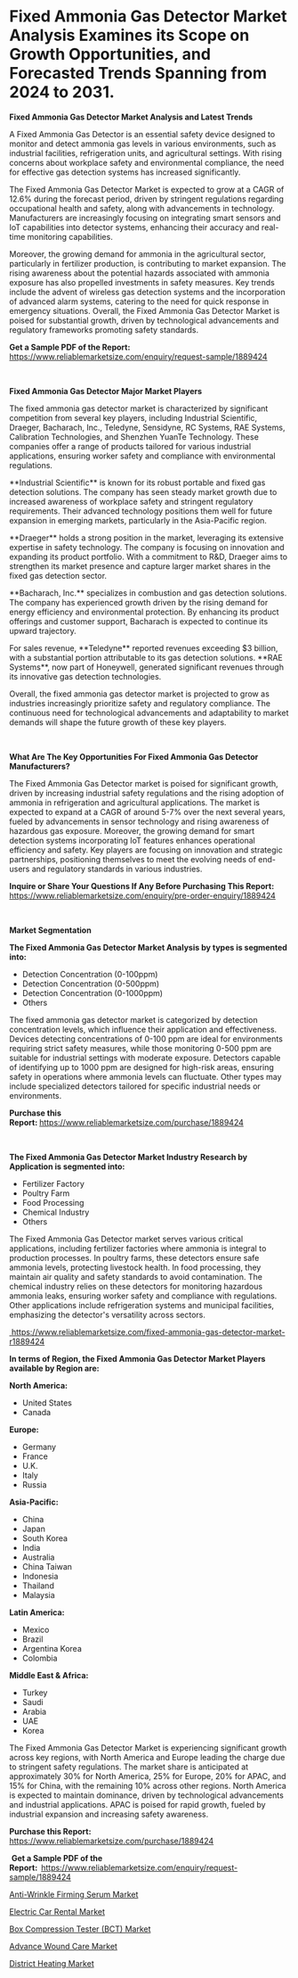 <p><h1>Fixed Ammonia Gas Detector Market Analysis Examines its Scope on Growth Opportunities, and Forecasted Trends Spanning from 2024 to 2031.</h1></p><p><strong>Fixed Ammonia Gas Detector Market Analysis and Latest Trends</strong></p>
<p><p>A Fixed Ammonia Gas Detector is an essential safety device designed to monitor and detect ammonia gas levels in various environments, such as industrial facilities, refrigeration units, and agricultural settings. With rising concerns about workplace safety and environmental compliance, the need for effective gas detection systems has increased significantly. </p><p>The Fixed Ammonia Gas Detector Market is expected to grow at a CAGR of 12.6% during the forecast period, driven by stringent regulations regarding occupational health and safety, along with advancements in technology. Manufacturers are increasingly focusing on integrating smart sensors and IoT capabilities into detector systems, enhancing their accuracy and real-time monitoring capabilities. </p><p>Moreover, the growing demand for ammonia in the agricultural sector, particularly in fertilizer production, is contributing to market expansion. The rising awareness about the potential hazards associated with ammonia exposure has also propelled investments in safety measures. Key trends include the advent of wireless gas detection systems and the incorporation of advanced alarm systems, catering to the need for quick response in emergency situations. Overall, the Fixed Ammonia Gas Detector Market is poised for substantial growth, driven by technological advancements and regulatory frameworks promoting safety standards.</p></p>
<p><strong>Get a Sample PDF of the Report:&nbsp;</strong> <a href="https://www.reliablemarketsize.com/enquiry/request-sample/1889424?utm_campaign=1413&utm_medium=2&utm_source=Github&utm_content=ia&utm_term=24102024&utm_id=fixed-ammonia-gas-detector">https://www.reliablemarketsize.com/enquiry/request-sample/1889424</a></p>
<p>&nbsp;</p>
<p><strong>Fixed Ammonia Gas Detector Major Market Players</strong></p>
<p><p>The fixed ammonia gas detector market is characterized by significant competition from several key players, including Industrial Scientific, Draeger, Bacharach, Inc., Teledyne, Sensidyne, RC Systems, RAE Systems, Calibration Technologies, and Shenzhen YuanTe Technology. These companies offer a range of products tailored for various industrial applications, ensuring worker safety and compliance with environmental regulations.</p><p>**Industrial Scientific** is known for its robust portable and fixed gas detection solutions. The company has seen steady market growth due to increased awareness of workplace safety and stringent regulatory requirements. Their advanced technology positions them well for future expansion in emerging markets, particularly in the Asia-Pacific region.</p><p>**Draeger** holds a strong position in the market, leveraging its extensive expertise in safety technology. The company is focusing on innovation and expanding its product portfolio. With a commitment to R&D, Draeger aims to strengthen its market presence and capture larger market shares in the fixed gas detection sector.</p><p>**Bacharach, Inc.** specializes in combustion and gas detection solutions. The company has experienced growth driven by the rising demand for energy efficiency and environmental protection. By enhancing its product offerings and customer support, Bacharach is expected to continue its upward trajectory.</p><p>For sales revenue, **Teledyne** reported revenues exceeding $3 billion, with a substantial portion attributable to its gas detection solutions. **RAE Systems**, now part of Honeywell, generated significant revenues through its innovative gas detection technologies. </p><p>Overall, the fixed ammonia gas detector market is projected to grow as industries increasingly prioritize safety and regulatory compliance. The continuous need for technological advancements and adaptability to market demands will shape the future growth of these key players.</p></p>
<p>&nbsp;</p>
<p><strong>What Are The Key Opportunities For Fixed Ammonia Gas Detector Manufacturers?</strong></p>
<p><p>The Fixed Ammonia Gas Detector market is poised for significant growth, driven by increasing industrial safety regulations and the rising adoption of ammonia in refrigeration and agricultural applications. The market is expected to expand at a CAGR of around 5-7% over the next several years, fueled by advancements in sensor technology and rising awareness of hazardous gas exposure. Moreover, the growing demand for smart detection systems incorporating IoT features enhances operational efficiency and safety. Key players are focusing on innovation and strategic partnerships, positioning themselves to meet the evolving needs of end-users and regulatory standards in various industries.</p></p>
<p><strong>Inquire or Share Your Questions If Any Before Purchasing This Report:</strong> <a href="https://www.reliablemarketsize.com/enquiry/pre-order-enquiry/1889424?utm_campaign=1413&utm_medium=2&utm_source=Github&utm_content=ia&utm_term=24102024&utm_id=fixed-ammonia-gas-detector">https://www.reliablemarketsize.com/enquiry/pre-order-enquiry/1889424</a></p>
<p>&nbsp;</p>
<p><strong>Market Segmentation</strong></p>
<p><strong>The Fixed Ammonia Gas Detector Market Analysis by types is segmented into:</strong></p>
<p><ul><li>Detection Concentration (0-100ppm)</li><li>Detection Concentration (0-500ppm)</li><li>Detection Concentration (0-1000ppm)</li><li>Others</li></ul></p>
<p><p>The fixed ammonia gas detector market is categorized by detection concentration levels, which influence their application and effectiveness. Devices detecting concentrations of 0-100 ppm are ideal for environments requiring strict safety measures, while those monitoring 0-500 ppm are suitable for industrial settings with moderate exposure. Detectors capable of identifying up to 1000 ppm are designed for high-risk areas, ensuring safety in operations where ammonia levels can fluctuate. Other types may include specialized detectors tailored for specific industrial needs or environments.</p></p>
<p><strong>Purchase this Report:&nbsp;</strong><a href="https://www.reliablemarketsize.com/purchase/1889424?utm_campaign=1413&utm_medium=2&utm_source=Github&utm_content=ia&utm_term=24102024&utm_id=fixed-ammonia-gas-detector">https://www.reliablemarketsize.com/purchase/1889424</a></p>
<p>&nbsp;</p>
<p><strong>The Fixed Ammonia Gas Detector Market Industry Research by Application is segmented into:</strong></p>
<p><ul><li>Fertilizer Factory</li><li>Poultry Farm</li><li>Food Processing</li><li>Chemical Industry</li><li>Others</li></ul></p>
<p><p>The Fixed Ammonia Gas Detector market serves various critical applications, including fertilizer factories where ammonia is integral to production processes. In poultry farms, these detectors ensure safe ammonia levels, protecting livestock health. In food processing, they maintain air quality and safety standards to avoid contamination. The chemical industry relies on these detectors for monitoring hazardous ammonia leaks, ensuring worker safety and compliance with regulations. Other applications include refrigeration systems and municipal facilities, emphasizing the detector's versatility across sectors.</p></p>
<p><a href="https://www.reliablemarketsize.com/fixed-ammonia-gas-detector-market-r1889424?utm_campaign=1413&utm_medium=2&utm_source=Github&utm_content=ia&utm_term=24102024&utm_id=fixed-ammonia-gas-detector">&nbsp;https://www.reliablemarketsize.com/fixed-ammonia-gas-detector-market-r1889424</a></p>
<p><strong>In terms of Region, the Fixed Ammonia Gas Detector Market Players available by Region are:</strong></p>
<p>
    <p> <strong> North America: </strong>
        <ul>
            <li>United States</li>
            <li>Canada</li>
        </ul>
        </p> 
    <p> <strong> Europe: </strong>
        <ul>
            <li>Germany</li>
            <li>France</li>
            <li>U.K.</li>
            <li>Italy</li>
            <li>Russia</li>
        </ul>
        </p> 
    <p> <strong> Asia-Pacific: </strong>
        <ul>
            <li>China</li>
            <li>Japan</li>
            <li>South Korea</li>
            <li>India</li>
            <li>Australia</li>
            <li>China Taiwan</li>
            <li>Indonesia</li>
            <li>Thailand</li>
            <li>Malaysia</li>
        </ul>
        </p> 
    <p> <strong> Latin America: </strong>
        <ul>
            <li>Mexico</li>
            <li>Brazil</li>
            <li>Argentina Korea</li>
            <li>Colombia</li>
        </ul>
        </p> 
    <p> <strong> Middle East & Africa: </strong>
        <ul>
            <li>Turkey</li>
            <li>Saudi</li>
            <li>Arabia</li>
            <li>UAE</li>
            <li>Korea</li>
        </ul>
    </p>
    </p>
<p><p>The Fixed Ammonia Gas Detector Market is experiencing significant growth across key regions, with North America and Europe leading the charge due to stringent safety regulations. The market share is anticipated at approximately 30% for North America, 25% for Europe, 20% for APAC, and 15% for China, with the remaining 10% across other regions. North America is expected to maintain dominance, driven by technological advancements and industrial applications. APAC is poised for rapid growth, fueled by industrial expansion and increasing safety awareness.</p></p>
<p><strong>Purchase this Report: </strong><a href="https://www.reliablemarketsize.com/purchase/1889424?utm_campaign=1413&utm_medium=2&utm_source=Github&utm_content=ia&utm_term=24102024&utm_id=fixed-ammonia-gas-detector">https://www.reliablemarketsize.com/purchase/1889424</a></p>
<p>&nbsp;<strong>Get a Sample PDF of the Report:&nbsp;&nbsp;</strong><a href="https://www.reliablemarketsize.com/enquiry/request-sample/1889424?utm_campaign=1413&utm_medium=2&utm_source=Github&utm_content=ia&utm_term=24102024&utm_id=fixed-ammonia-gas-detector">https://www.reliablemarketsize.com/enquiry/request-sample/1889424</a></p>
<p><strong></strong></p>
<p><p><a href="https://github.com/kric8bmkinds/Market-Research-Report-List-1/blob/main/anti-wrinkle-firming-serum-market.md?utm_campaign=1413&utm_medium=2&utm_source=Github&utm_content=ia&utm_term=24102024&utm_id=fixed-ammonia-gas-detector">Anti-Wrinkle Firming Serum Market</a></p><p><a href="https://www.linkedin.com/pulse/strategic-roadmap-global-electric-car-rental-market-insights-afnue?utm_campaign=1413&utm_medium=2&utm_source=Github&utm_content=ia&utm_term=24102024&utm_id=fixed-ammonia-gas-detector">Electric Car Rental Market</a></p><p><a href="https://github.com/ChiragRP21/Market-Research-Report-List-6/blob/main/box-compression-tester-bct-market.md?utm_campaign=1413&utm_medium=2&utm_source=Github&utm_content=ia&utm_term=24102024&utm_id=fixed-ammonia-gas-detector">Box Compression Tester (BCT) Market</a></p><p><a href="https://www.linkedin.com/pulse/navigating-advance-wound-care-market-expert-analysis-forecast-sl6fe?utm_campaign=1413&utm_medium=2&utm_source=Github&utm_content=ia&utm_term=24102024&utm_id=fixed-ammonia-gas-detector">Advance Wound Care Market</a></p><p><a href="https://www.linkedin.com/pulse/global-district-heating-market-focus-product-type-chp-u2eme?utm_campaign=1413&utm_medium=2&utm_source=Github&utm_content=ia&utm_term=24102024&utm_id=fixed-ammonia-gas-detector">District Heating Market</a></p></p>